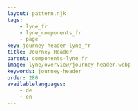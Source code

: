 ```yaml
---
layout: pattern.njk
tags: 
    - lyne_fr
    - lyne_components_fr
    - page
key: journey-header-lyne_fr
title: Journey-Header
parent: components-lyne_fr
image: lyne/overview/journey-header.webp
keywords: journey-header
order: 280
availablelanguages: 
    - de
    - en
---
```

